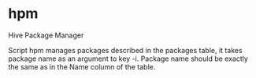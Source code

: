 # hpm
Hive Package Manager

Script hpm manages packages described in the packages table, it takes package name as an argument to key -i. Package name should be exactly the same as in the Name column of the table.
